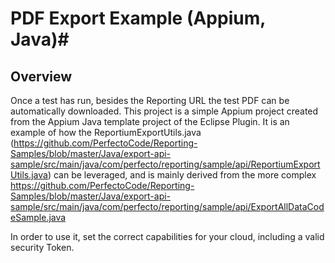 # PDF Export Example (Appium, Java)#

## Overview ##
Once a test has run, besides the Reporting URL the test PDF can be automatically downloaded.
This project is a simple Appium project created from the Appium Java template project of the Eclipse Plugin.
It is an example of how the ReportiumExportUtils.java (https://github.com/PerfectoCode/Reporting-Samples/blob/master/Java/export-api-sample/src/main/java/com/perfecto/reporting/sample/api/ReportiumExportUtils.java)
can be leveraged, and is mainly derived from the more complex 
https://github.com/PerfectoCode/Reporting-Samples/blob/master/Java/export-api-sample/src/main/java/com/perfecto/reporting/sample/api/ExportAllDataCodeSample.java

In order to use it, set the correct capabilities for your cloud, including a valid security Token.